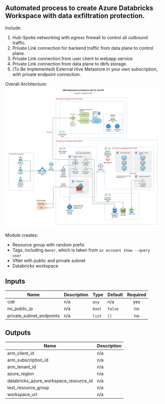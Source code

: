 ## Automated process to create Azure Databricks Workspace with data exfiltration protection.

Include:
1. Hub-Spoke networking with egress firewall to control all outbound traffic.
2. Private Link connection for backend traffic from data plane to control plane.
3. Private Link connection from user client to webapp service.
4. Private Link connection from data plane to dbfs storage.
5. (To Be Implemented) External Hive Metastore in your own subscription, with private endpoint connection.

Overall Architecture:
![alt text](./charts/Architecture.png?raw=true)


Module creates:
* Resource group with random prefix
* Tags, including `Owner`, which is taken from `az account show --query user`
* VNet with public and private subnet
* Databricks workspace

## Inputs

| Name | Description | Type | Default | Required |
|------|-------------|------|---------|:--------:|
| cidr | n/a | `any` | n/a | yes |
| no\_public\_ip | n/a | `bool` | `false` | no |
| private\_subnet\_endpoints | n/a | `list` | `[]` | no |

## Outputs

| Name | Description |
|------|-------------|
| arm\_client\_id | n/a |
| arm\_subscription\_id | n/a |
| arm\_tenant\_id | n/a |
| azure\_region | n/a |
| databricks\_azure\_workspace\_resource\_id | n/a |
| test\_resource\_group | n/a |
| workspace\_url | n/a |

